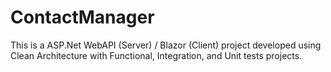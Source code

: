 # ContactManager
This is a ASP.Net WebAPI (Server) / Blazor (Client) project developed using Clean Architecture with Functional, Integration, and Unit tests projects.   
